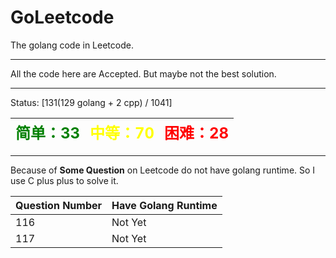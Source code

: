 # GoLeetcode
The golang code in Leetcode.

-----

All the code here are Accepted. But maybe not the best solution.

-----
Status: [131(129 golang + 2 cpp) / 1041]

| <font color=green size=5>简单：33</font> | <font color=yellow size=5>中等：70</font> | <font color=red size=5>困难：28</font> |
| ----------------------------------------|------------------------------------------|---------------------------------------|

-----

Because of **Some Question** on Leetcode do not have golang runtime. So I use C plus plus to solve it.

| Question Number | Have Golang Runtime |
| --------------- | ------------------- |
| 116 | Not Yet |
| 117 | Not Yet |
